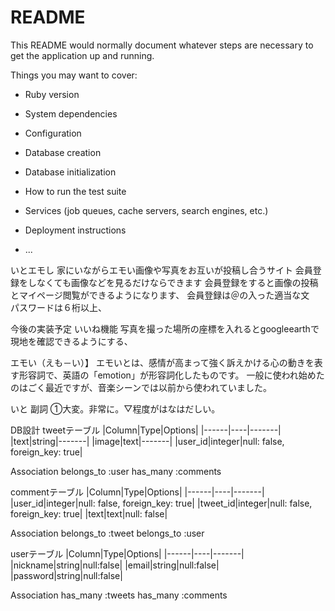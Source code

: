 # README

This README would normally document whatever steps are necessary to get the
application up and running.

Things you may want to cover:

* Ruby version

* System dependencies

* Configuration

* Database creation

* Database initialization

* How to run the test suite

* Services (job queues, cache servers, search engines, etc.)

* Deployment instructions

* ...

いとエモし
家にいながらエモい画像や写真をお互いが投稿し合うサイト
会員登録をしなくても画像などを見るだけならできます
会員登録をすると画像の投稿とマイページ閲覧ができるようになります、
会員登録は＠の入った適当な文　パスワードは６桁以上、

今後の実装予定
いいね機能
写真を撮った場所の座標を入れるとgoogleearthで現地を確認できるようにする、


エモい（えも－い）】 エモいとは、感情が高まって強く訴えかける心の動きを表す形容詞で、英語の「emotion」が形容詞化したものです。 一般に使われ始めたのはごく最近ですが、音楽シーンでは以前から使われていました。

いと
副詞
①大変。非常に。▽程度がはなはだしい。


DB設計
tweetテーブル
|Column|Type|Options|
|------|----|-------|
|text|string|-------|
|image|text|-------|
|user_id|integer|null: false, foreign_key: true|

Association
belongs_to :user
has_many :comments


commentテーブル
|Column|Type|Options|
|------|----|-------|
|user_id|integer|null: false, foreign_key: true|
|tweet_id|integer|null: false, foreign_key: true|
|text|text|null: false|

Association
belongs_to :tweet
belongs_to :user


userテーブル
|Column|Type|Options|
|------|----|-------|
|nickname|string|null:false|
|email|string|null:false|
|password|string|null:false|

Association
has_many :tweets
has_many :comments
